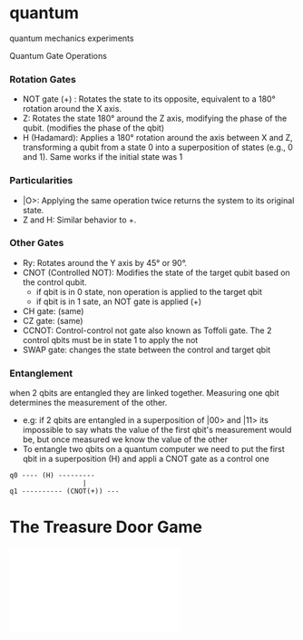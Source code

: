 # quantum
quantum mechanics experiments



Quantum Gate Operations

### Rotation Gates

- NOT gate (\+) : Rotates the state to its opposite, equivalent to a 180° rotation around the X axis.
- Z: Rotates the state 180° around the Z axis, modifying the phase of the qubit. (modifies the phase of the qbit)
- H (Hadamard): Applies a 180° rotation around the axis between X and Z, transforming a qubit from a state 0 into
  a superposition of states (e.g., 0 and 1).  Same works if the initial state was 1

### Particularities

- |O>: Applying the same operation twice returns the system to its original state.
- Z and H: Similar behavior to +.

### Other Gates

- Ry: Rotates around the Y axis by 45° or 90°.
- CNOT (Controlled NOT): Modifies the state of the target qubit based on the control qubit.
  - if qbit is in 0 state, non operation is applied to the target qbit
  - if qbit is in 1 sate, an NOT gate is applied (+)
- CH gate: (same)
- CZ gate: (same)
- CCNOT: Control-control not gate also known as Toffoli gate. The 2 control qbits must be in state 1 to apply the not
- SWAP gate: changes the state between the control and target qbit

### Entanglement 
when 2 qbits are entangled they are linked together. Measuring one qbit determines the measurement of the other.
- e.g: if 2 qbits are entangled in a superposition of |00> and |11> its impossible to say whats the value of the first qbit's
measurement would be, but once measured we know the value of the other 
- To entangle two qbits on a quantum computer we need to put the first qbit in a superposition (H) and appli a CNOT gate as
a control one

```text
q0 ---- (H) ---------
                  |
q1 ---------- (CNOT(+)) ---
```


# The Treasure Door Game

![](img/treasue.img)
